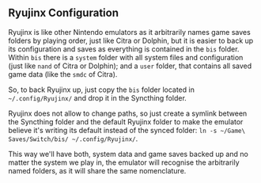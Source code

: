 ## Ryujinx Configuration

Ryujinx is like other Nintendo emulators as it arbitrarily names game saves folders by playing order, just like Citra or Dolphin, but it is easier to back up its configuration and saves as everything is contained in the ```bis``` folder. Within ```bis``` there is a ```system``` folder with all system files and configuration (just like ```nand``` of Citra or Dolphin); and a ```user``` folder, that contains all saved game data (like the ```smdc``` of Citra).

So, to back Ryujinx up, just copy the ```bis``` folder located in ```~/.config/Ryujinx/``` and drop it in the Syncthing folder. 

Ryujinx does not allow to change paths, so just create a symlink between the Syncthing folder and the default Ryujinx folder to make the emulator believe it's writing its default instead of the synced folder: ```ln -s ~/Game\ Saves/Switch/bis/ ~/.config/Ryujinx/```.

This way we'll have both, system data and game saves backed up and no matter the system we play in, the emulator will recognise the arbitrarily named folders, as it will share the same nomenclature. 
